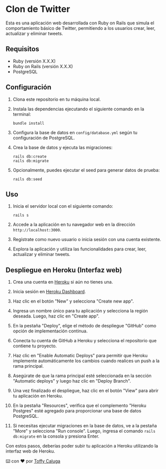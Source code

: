 # Clon de Twitter

Esta es una aplicación web desarrollada con Ruby on Rails que simula el comportamiento básico de Twitter, permitiendo a los usuarios crear, leer, actualizar y eliminar tweets.

## Requisitos

- Ruby (versión X.X.X)
- Ruby on Rails (versión X.X.X)
- PostgreSQL

## Configuración

1.  Clona este repositorio en tu máquina local.
2.  Instala las dependencias ejecutando el siguiente comando en la terminal:

        bundle install

3.  Configura la base de datos en `config/database.yml` según tu configuración de PostgreSQL.
4.  Crea la base de datos y ejecuta las migraciones:

        rails db:create
        rails db:migrate

5.  Opcionalmente, puedes ejecutar el seed para generar datos de prueba:

        rails db:seed

## Uso

1.  Inicia el servidor local con el siguiente comando:

        rails s

2.  Accede a la aplicación en tu navegador web en la dirección `http://localhost:3000`.

3.  Regístrate como nuevo usuario o inicia sesión con una cuenta existente.

4.  Explora la aplicación y utiliza las funcionalidades para crear, leer, actualizar y eliminar tweets.

## Despliegue en Heroku (Interfaz web)

1. Crea una cuenta en [Heroku](https://www.heroku.com/) si aún no tienes una.

2. Inicia sesión en [Heroku Dashboard](https://dashboard.heroku.com/).

3. Haz clic en el botón "New" y selecciona "Create new app".

4. Ingresa un nombre único para tu aplicación y selecciona la región deseada. Luego, haz clic en "Create app".

5. En la pestaña "Deploy", elige el método de despliegue "GitHub" como opción de implementación continua.

6. Conecta tu cuenta de GitHub a Heroku y selecciona el repositorio que contiene tu proyecto.

7. Haz clic en "Enable Automatic Deploys" para permitir que Heroku implemente automáticamente los cambios cuando realices un push a la rama principal.

8. Asegúrate de que la rama principal esté seleccionada en la sección "Automatic deploys" y luego haz clic en "Deploy Branch".

9. Una vez finalizado el despliegue, haz clic en el botón "View" para abrir tu aplicación en Heroku.

10. En la pestaña "Resources", verifica que el complemento "Heroku Postgres" esté agregado para proporcionar una base de datos PostgreSQL.

11. Si necesitas ejecutar migraciones en la base de datos, ve a la pestaña "More" y selecciona "Run console". Luego, ingresa el comando `rails db:migrate` en la consola y presiona Enter.

Con estos pasos, deberías poder subir tu aplicación a Heroku utilizando la interfaz web de Heroku.

⌨️ con ❤️ por [Toffy Caluga](https://github.com/toffycaluga)
